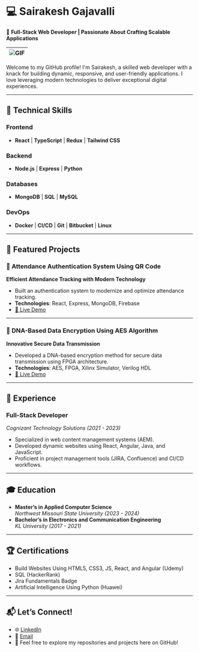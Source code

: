 # 💻 Sairakesh Gajavalli  
🌟 **Full-Stack Web Developer | Passionate About Crafting Scalable Applications**  

| ![GIF](https://media.giphy.com/media/836HiJc7pgzy8iNXCn/giphy.gif) |  
| :--- |  
Welcome to my GitHub profile! I'm Sairakesh, a skilled web developer with a knack for building dynamic, responsive, and user-friendly applications. I love leveraging modern technologies to deliver exceptional digital experiences.  

---

## 🚀 **Technical Skills**
### Frontend  
- **React** | **TypeScript** | **Redux** | **Tailwind CSS**

### Backend  
- **Node.js** | **Express** | **Python**

### Databases  
- **MongoDB** | **SQL** | **MySQL**

### DevOps  
- **Docker** | **CI/CD** | **Git** | **Bitbucket** | **Linux**

---

## 📂 **Featured Projects**  
### 🔹 **Attendance Authentication System Using QR Code**  
**Efficient Attendance Tracking with Modern Technology**  
- Built an authentication system to modernize and optimize attendance tracking.  
- **Technologies**: React, Express, MongoDB, Firebase  
- [🔗 Live Demo](https://course-dashboard-jglh.onrender.com/)  

---

### 🔹 **DNA-Based Data Encryption Using AES Algorithm**  
**Innovative Secure Data Transmission**  
- Developed a DNA-based encryption method for secure data transmission using FPGA architecture.  
- **Technologies**: AES, FPGA, Xilinx Simulator, Verilog HDL  
- [🔗 Live Demo](https://ieeexplore.ieee.org/document/9725476)  


---

## 🏢 **Experience**  
### **Full-Stack Developer**  
*Cognizant Technology Solutions (2021 - 2023)*  
- Specialized in web content management systems (AEM).  
- Developed dynamic websites using React, Angular, Java, and JavaScript.  
- Proficient in project management tools (JIRA, Confluence) and CI/CD workflows.  

---

## 🎓 **Education**  
- **Master’s in Applied Computer Science**  
  *Northwest Missouri State University (2023 - 2024)*  
- **Bachelor’s in Electronics and Communication Engineering**  
  *KL University (2017 - 2021)*  

---

## 🏆 **Certifications**  
- Build Websites Using HTML5, CSS3, JS, React, and Angular (Udemy)  
- SQL (HackerRank)  
- Jira Fundamentals Badge  
- Artificial Intelligence Using Python (Huawei)  

---

## 📬 **Let’s Connect!**  
- 🌐 [LinkedIn](https://www.linkedin.com/in/sairakesh-gajavalli)  
- 📧 [Email](mailto:your-email@example.com)  
- 🌟 Feel free to explore my repositories and projects here on GitHub!
